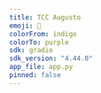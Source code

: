 ```yaml
---
title: TCC Augusto
emoji: 🧠
colorFrom: indigo
colorTo: purple
sdk: gradio
sdk_version: "4.44.0"
app_file: app.py
pinned: false
---
```

